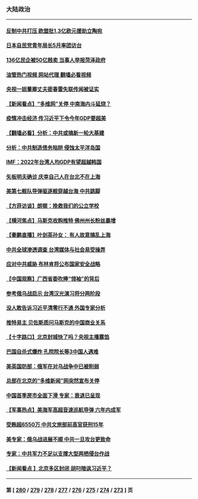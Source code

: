 ### 大陆政治
---
#### [反制中共打压 欧盟批1.3亿欧元援助立陶宛](../../pages/ncid277/n13721708.md?04272045) 
#### [日本自民党青年局长5月率团访台](../../pages/ncid277/n13721655.md?04272045) 
#### [136亿民企被50亿贱卖 当事人举报菏泽政府](../../pages/ncid277/n13721636.md?04272045) 
#### [油管热门视频 网站代理 翻墙必看视频](http://209.222.30.114:81/youtube.html?04272045)
#### [央视一姐董卿丈夫密春雷失联传闻被证实](../../pages/ncid277/n13721519.md?04272045) 
#### [【新闻看点】“多维网”关停 中南海内斗延烧？](../../pages/ncid277/n13721332.md?04272045) 
#### [疫情冲击经济 传习近平下令今年GDP要超美](../../pages/ncid277/n13721445.md?04272045) 
#### [【翻墙必看】分析：中共或搞新一轮大基建](../../pages/ncid277/n13721382.md?04272045) 
#### [分析：中共制造债务陷阱 侵蚀太平洋岛国](../../pages/ncid277/n13718976.md?04272045) 
#### [IMF：2022年台湾人均GDP有望超越韩国](../../pages/ncid277/n13721446.md?04272045) 
#### [矢板明夫确诊 庆幸自己人在台北不在上海](../../pages/ncid277/n13721392.md?04272045) 
#### [美第七舰队导弹驱逐舰穿越台海 中共跳脚](../../pages/ncid277/n13721396.md?04272045) 
#### [【方菲访谈】朗顿：挽救我们的公立学校](../../pages/ncid277/n13721322.md?04272045) 
#### [【横河焦点】马斯克收购推特 佛州州长粉丝暴增](../../pages/ncid277/n13721334.md?04272045) 
#### [【秦鹏直播】叶剑英孙女： 有人故意搞乱上海](../../pages/ncid277/n13721327.md?04272045) 
#### [中共全球渗透调查 台湾媒体与社会易受操弄](../../pages/ncid277/n13721038.md?04272045) 
#### [应对中共威胁 布林肯将公布国家安全战略](../../pages/ncid277/n13721192.md?04272045) 
#### [【中国观察】广西省委吹捧“领袖”的背后](../../pages/ncid277/n13721170.md?04272045) 
#### [参考俄乌战启示 台湾汉光演习将分两阶段](../../pages/ncid277/n13721159.md?04272045) 
#### [没人敢告诉习近平清零行不通 外国专家分析](../../pages/ncid277/n13720943.md?04272045) 
#### [推特易主 贝佐斯质问马斯克的中国商业关系](../../pages/ncid277/n13721162.md?04272045) 
#### [【十字路口】北京封城快了吗？央视主播露馅](../../pages/ncid277/n13721080.md?04272045) 
#### [巴国自杀式爆炸 孔院院长等3中国人遇难](../../pages/ncid277/n13721035.md?04272045) 
#### [美英国防部：俄军在对乌战争中已被削弱](../../pages/ncid277/n13720944.md?04272045) 
#### [总部在北京的“多维新闻”网突然宣布关停](../../pages/ncid277/n13720996.md?04272045) 
#### [中国首季房市全面下滑 专家：衰退已呈现](../../pages/ncid277/n13720590.md?04272045) 
#### [【军事热点】美海军高超音速巡航导弹 六年内成军](../../pages/ncid277/n13720817.md?04272045) 
#### [受贿超6550万 中共文旅部前高官获刑15年](../../pages/ncid277/n13720933.md?04272045) 
#### [美专家：俄乌战进展不顺 中共一旦攻台更致命](../../pages/ncid277/n13720885.md?04272045) 
#### [专家：中共军力不足以支撑大型两栖侵台作战](../../pages/ncid277/n13720720.md?04272045) 
#### [【新闻看点 】北京多区封闭 胡叼暗讽习近平？](../../pages/ncid277/n13720389.md?04272045) 

---
#### 第 [ [280](./280.md?04272045) / [279](./279.md?04272045) / [278](./278.md?04272045) / [277](./277.md?04272045) / [276](./276.md?04272045) / [275](./275.md?04272045) / [274](./274.md?04272045) / [273](./273.md?04272045) ] 页
